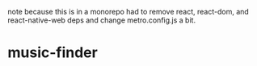 note because this is in a monorepo had to remove react, react-dom, and react-native-web deps and change metro.config.js a bit.
# music-finder
